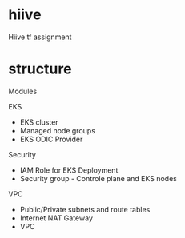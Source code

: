 # hiive
Hiive tf assignment


# structure
Modules

EKS
- EKS cluster 
- Managed node groups
- EKS ODIC Provider

Security 
- IAM Role for EKS Deployment
- Security group - Controle plane and EKS nodes

VPC
- Public/Private subnets and route tables
- Internet NAT Gateway
- VPC 